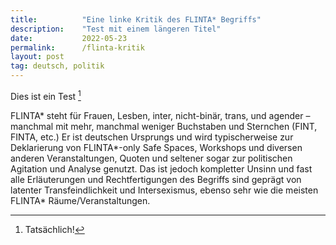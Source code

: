 ```yaml
---
title:          "Eine linke Kritik des FLINTA* Begriffs"
description:    "Test mit einem längeren Titel"
date:           2022-05-23
permalink:      /flinta-kritik
layout: post
tag: deutsch, politik
---
```


Dies ist ein Test [^1]

FLINTA* steht für Frauen, Lesben, inter, nicht-binär, trans, und agender – manchmal mit mehr, manchmal weniger Buchstaben und Sternchen (FINT, FINTA, etc.) Er ist deutschen Ursprungs und wird typischerweise zur Deklarierung von FLINTA\*-only Safe Spaces, Workshops und diversen anderen Veranstaltungen, Quoten und seltener sogar zur politischen Agitation und Analyse genutzt. Das ist jedoch kompletter Unsinn und fast alle Erläuterungen und Rechtfertigungen des Begriffs sind geprägt von latenter Transfeindlichkeit und Intersexismus, ebenso sehr wie die meisten FLINTA* Räume/Veranstaltungen.

[^1]: Tatsächlich!
